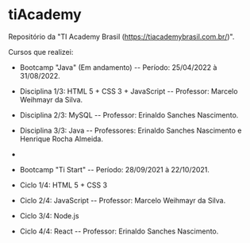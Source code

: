 # tiAcademy
 Repositório da "TI Academy Brasil (https://tiacademybrasil.com.br/)".

Cursos que realizei:

- Bootcamp "Java" (Em andamento)
-- Período: 25/04/2022 à 31/08/2022.

- Disciplina 1/3: HTML 5 + CSS 3 + JavaScript
-- Professor: Marcelo Weihmayr da Silva.

- Disciplina 2/3: MySQL
-- Professor: Erinaldo Sanches Nascimento.

- Disciplina 3/3: Java
-- Professores: Erinaldo Sanches Nascimento e Henrique Rocha Almeida.

*

- Bootcamp "Ti Start"
-- Período: 28/09/2021 à 22/10/2021.

- Ciclo 1/4: HTML 5 + CSS 3
- Ciclo 2/4: JavaScript
-- Professor: Marcelo Weihmayr da Silva.

- Ciclo 3/4: Node.js
- Ciclo 4/4: React
-- Professor: Erinaldo Sanches Nascimento.